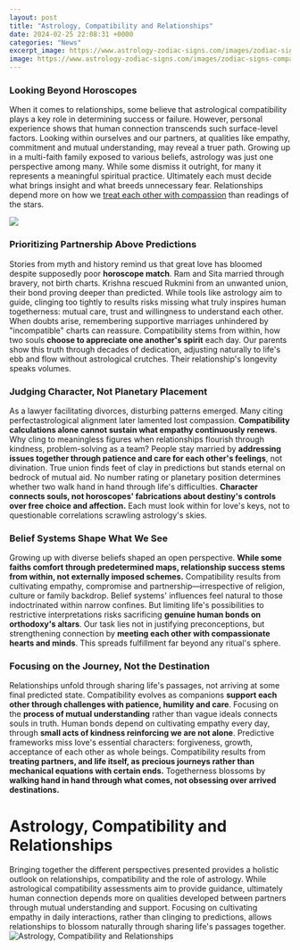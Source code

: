```yaml
---
layout: post
title: "Astrology, Compatibility and Relationships"
date: 2024-02-25 22:08:31 +0000
categories: "News"
excerpt_image: https://www.astrology-zodiac-signs.com/images/zodiac-signs-compatibility-chart.png
image: https://www.astrology-zodiac-signs.com/images/zodiac-signs-compatibility-chart.png
---
```


### Looking Beyond Horoscopes
When it comes to relationships, some believe that astrological compatibility plays a key role in determining success or failure. However, personal experience shows that human connection transcends such surface-level factors. Looking within ourselves and our partners, at qualities like empathy, commitment and mutual understanding, may reveal a truer path.
Growing up in a multi-faith family exposed to various beliefs, astrology was just one perspective among many. While some dismiss it outright, for many it represents a meaningful spiritual practice. Ultimately each must decide what brings insight and what breeds unnecessary fear. Relationships depend more on how we [treat each other with compassion](https://store.fi.io.vn/womens-crazy-havanese-lady-dog-lover-v-neck-t-shirt/men&) than readings of the stars.

![](https://i0.wp.com/theenlightenmentjourney.com/wp-content/uploads/2021/05/Astrological-Zodiac-Signs-Compatibility-Chart.png?fit=700%2C1099&amp;ssl=1)
### Prioritizing Partnership Above Predictions  
Stories from myth and history remind us that great love has bloomed despite supposedly poor **horoscope match**. Ram and Sita married through bravery, not birth charts. Krishna rescued Rukmini from an unwanted union, their bond proving deeper than predicted. While tools like astrology aim to guide, clinging too tightly to results risks missing what truly inspires human togetherness: mutual care, trust and willingness to understand each other.
When doubts arise, remembering supportive marriages unhindered by "incompatible" charts can reassure. Compatibility stems from within, how two souls **choose to appreciate one another's spirit** each day. Our parents show this truth through decades of dedication, adjusting naturally to life's ebb and flow without astrological crutches. Their relationship's longevity speaks volumes.
### Judging Character, Not Planetary Placement
As a lawyer facilitating divorces, disturbing patterns emerged. Many citing perfectastrological alignment later lamented lost compassion. **Compatibility calculations alone cannot sustain what empathy continuously renews**. Why cling to meaningless figures when relationships flourish through kindness, problem-solving as a team? People stay married by **addressing issues together through patience and care for each other's feelings**, not divination. 
True union finds feet of clay in predictions but stands eternal on bedrock of mutual aid. No number rating or planetary position determines whether two walk hand in hand through life's difficulties. **Character connects souls, not horoscopes' fabrications about destiny's controls over free choice and affection.** Each must look within for love's keys, not to questionable correlations scrawling astrology's skies.
### Belief Systems Shape What We See
Growing up with diverse beliefs shaped an open perspective. **While some faiths comfort through predetermined maps, relationship success stems from within, not externally imposed schemes.** Compatibility results from cultivating empathy, compromise and partnership—irrespective of religion, culture or family backdrop. 
Belief systems' influences feel natural to those indoctrinated within narrow confines. But limiting life's possibilities to restrictive interpretations risks sacrificing **genuine human bonds on orthodoxy's altars**. Our task lies not in justifying preconceptions, but strengthening connection by **meeting each other with compassionate hearts and minds**. This spreads fulfillment far beyond any ritual's sphere.
### Focusing on the Journey, Not the Destination  
Relationships unfold through sharing life's passages, not arriving at some final predicted state. Compatibility evolves as companions **support each other through challenges with patience, humility and care**. Focusing on the **process of mutual understanding** rather than vague ideals connects souls in truth. 
Human bonds depend on cultivating empathy every day, through **small acts of kindness reinforcing we are not alone**. Predictive frameworks miss love's essential characters: forgiveness, growth, acceptance of each other as whole beings. Compatibility results from **treating partners, and life itself, as precious journeys rather than mechanical equations with certain ends.** Togetherness blossoms by **walking hand in hand through what comes, not obsessing over arrived destinations.**
# Astrology, Compatibility and Relationships
Bringing together the different perspectives presented provides a holistic outlook on relationships, compatibility and the role of astrology. While astrological compatibility assessments aim to provide guidance, ultimately human connection depends more on qualities developed between partners through mutual understanding and support. Focusing on cultivating empathy in daily interactions, rather than clinging to predictions, allows relationships to blossom naturally through sharing life's passages together.
![Astrology, Compatibility and Relationships](https://www.astrology-zodiac-signs.com/images/zodiac-signs-compatibility-chart.png)